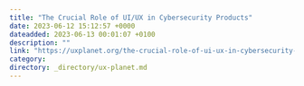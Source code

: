 ```yaml
---
title: "The Crucial Role of UI/UX in Cybersecurity Products"
date: 2023-06-12 15:12:57 +0000
dateadded: 2023-06-13 00:01:07 +0100
description: ""
link: "https://uxplanet.org/the-crucial-role-of-ui-ux-in-cybersecurity-products-533a55fe151a?source=rss----819cc2aaeee0---4"
category:
directory: _directory/ux-planet.md
---
```

